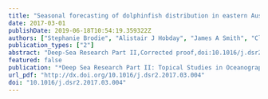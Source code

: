 ```yaml
---
title: "Seasonal forecasting of dolphinfish distribution in eastern Australia to aid recreational fishers and managers"
date: 2017-03-01
publishDate: 2019-06-18T10:54:19.359322Z
authors: ["Stephanie Brodie", "Alistair J Hobday", "James A Smith", "Claire M Spillman", "Jason R Hartog", "Jason D Everett", "Matthew D Taylor", "Charles A Gray", "Iain M Suthers"]
publication_types: ["2"]
abstract: "Deep-Sea Research Part II,Corrected proof,doi:10.1016/j.dsr2.2017.03.004"
featured: false
publication: "*Deep Sea Research Part II: Topical Studies in Oceanography*"
url_pdf: "http://dx.doi.org/10.1016/j.dsr2.2017.03.004"
doi: "10.1016/j.dsr2.2017.03.004"
---
```


